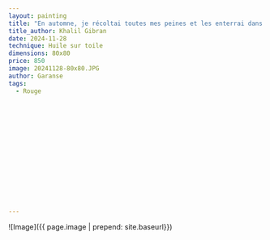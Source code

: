 ```yaml
---
layout: painting
title: "En automne, je récoltai toutes mes peines et les enterrai dans mon jardin. Lorsque avril refleurit, et que la terre et le printemps célébrèrent leurs noces, mon jardin fur jonché de fleurs splendides et exceptionnelles." 
title_author: Khalil Gibran			                                                  
date: 2024-11-28
technique: Huile sur toile 
dimensions: 80x80
price: 850
image: 20241128-80x80.JPG 
author: Garanse
tags:
  - Rouge
  
  
  
  
  
  
  
  
  
  
  
  
  
  
  
---
```

![Image]({{ page.image | prepend: site.baseurl}})

